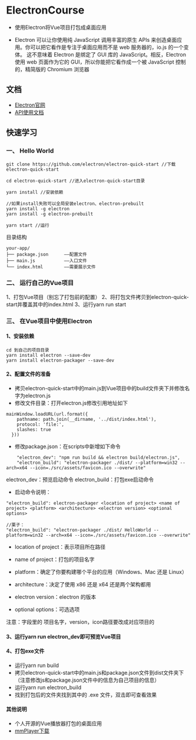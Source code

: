 # ElectronCourse
- 使用Electron将Vue项目打包成桌面应用

- Electron 可以让你使用纯 JavaScript 调用丰富的原生 APIs 来创造桌面应用。你可以把它看作是专注于桌面应用而不是 web 服务器的，io.js 的一个变体。
这不意味着 Electron 是绑定了 GUI 库的 JavaScript。相反，Electron 使用 web 页面作为它的 GUI，所以你能把它看作成一个被 JavaScript 控制的，精简版的 Chromium 浏览器

## 文档

- [Electron官网](https://electronjs.org/)
- [API使用文档](https://electronjs.org/docs)

## 快速学习

### 一、 Hello World

```
git clone https://github.com/electron/electron-quick-start //下载electron-quick-start

cd electron-quick-start //进入electron-quick-start目录

yarn install //安装依赖

//如果install失败可以全局安装electron、electron-prebuilt
yarn install -g electron
yarn install -g electron-prebuilt

yarn start //运行
```

目录结构

```
your-app/
├── package.json      ——配置文件
├── main.js           ——入口文件
└── index.html        ——需要展示文件
```

### 二、 运行自己的Vue项目

1、打包Vue项目（别忘了打包前的配置）
2、将打包文件拷贝到electron-quick-start并覆盖其中的index.html
3、运行yarn run start

### 三、 在Vue项目中使用Electron

#### 1、安装依赖

```
cd 到自己的项目目录
yarn install electron --save-dev 
yarn install electron-packager --save-dev
```

#### 2、配置文件的准备
- 拷贝electron-quick-start中的main.js到Vue项目中的build文件夹下并修改名字为electron.js
- 修改文件目录：打开electron.js修改引用地址如下
```
mainWindow.loadURL(url.format({
    pathname: path.join(__dirname, '../dist/index.html'),
    protocol: 'file:',
    slashes: true
  }))
```

- 修改package.json：在scripts中新增如下命令

```
	"electron_dev": "npm run build && electron build/electron.js",
	"electron_build": "electron-packager ./dist/ --platform=win32 --arch=x64 --icon=./src/assets/favicon.ico --overwrite"
```
electron_dev：预览启动命令
electron_build：打包exe启动命令

- 启动命令说明：
```
"electron_build": electron-packager <location of project> <name of project> <platform> <architecture> <electron version> <optional options>

//栗子：
"electron_build": "electron-packager ./dist/ HelloWorld --platform=win32 --arch=x64 --icon=./src/assets/favicon.ico --overwrite"
```
- location of project：表示项目所在路径
	
- name of project：打包的项目名字
	
- platform：确定了你要构建哪个平台的应用（Windows、Mac 还是 Linux）
	
- architecture：决定了使用 x86 还是 x64 还是两个架构都用
	
- electron version：electron 的版本
	
- optional options：可选选项

注意：字段里的 项目名字，version，icon路径要改成对应项目的

#### 3、运行yarn run electron_dev即可预览Vue项目

#### 4、打包exe文件
- 运行yarn run build
- 拷贝electron-quick-start中的main.js和package.json文件到dist文件夹下（注意修改js和package.json文件中的信息为自己项目的信息）
- 运行yarn run electron_build
- 找到打包后的文件夹找到其中的 .exe 文件，双击即可查看效果

#### 其他说明
- 个人开源的Vue播放器打包的桌面应用
- [mmPlayer下载](http://img.mtnhao.com/mmPlayer.zip)
